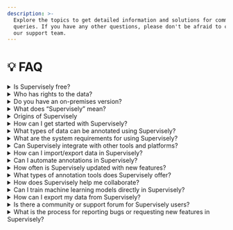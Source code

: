 ```yaml
---
description: >-
  Explore the topics to get detailed information and solutions for common
  queries. If you have any other questions, please don't be afraid to contact
  our support team.
---
```


# 💡 FAQ

<details>

<summary>Is Supervisely free?</summary>

Supervisely offers a free Community plan with certain limitations, which is ideal for open-source projects, individuals, ML researchers and small teams. For more or full access to advanced features or to work on a commercial project, you can upgrade to a paid edition. \
Detailed information on the differences between plans, pricing, limitations and features can be found on our [Pricing page](https://supervisely.com/pricing/).

If you are interested in a self-hosted or cloud solution for company with custom requirements of any size and with no limitations, please [contact us](https://supervisely.com/contact-us/).

</details>

<details>

<summary>Who has rights to the data?</summary>

Your data is yours.

We respect your privacy and when you create an account you don't grant us any rights to your data, except for the ones that needs for the application functioning. We don't use your data for any commercial or non-commercial purposes and share it with nobody. Supervisely uses industry-standard encryption to protect data at rest. You can learn more in the [terms of service](https://supervisely.com/terms-of-service).&#x20;

</details>

<details>

<summary>Do you have an on-premises version?</summary>

We do! Drop us an email at [hello@supervisely.com](mailto:hello@supervisely.com) or fill the form [here](https://supervisely.com/enterprise).

</details>

<details>

<summary>What does “Supervisely” mean?</summary>

The name Supervisely comes from machine learning term supervised learning — when we use a known dataset (called the training dataset) to make predictions. And, well, Supervisely is all about datasets and using them to build models.

</details>

<details>

<summary>Origins of Supervisely</summary>

It's not unusual when internal tools become public projects. Supervisely was first developed as a solution to deal with everyday task of large datasets annotation. We hope that you will like Supervisely as much as we do and it'll become your favourite tool too 🎉.

</details>

<details>

<summary>How can I get started with Supervisely?</summary>

Getting started with Supervisely is easy! You can sign up for a free account on our website and check out our comprehensive video tutorials, blog post guides, and documentation to get you started quickly and easily annotating your data.

</details>

<details>

<summary>What types of data can be annotated using Supervisely?</summary>

Supervisely supports a variety of data types including images, videos, point clouds, point cloud episodes and DICOM. For more detailed information on supported data formats, please refer to our [How to import](How-to-import.md#supported-formats-and-modalities) section.

</details>

<details>

<summary>What are the system requirements for using Supervisely?</summary>

Supervisely can be accessed via any modern web browser. However, for optimal performance, we recommend using Google Chrome. For those using the on-premises version, specific hardware and software requirements can be found in the [Installation](connect-your-computer/) guide.

</details>

<details>

<summary>Can Supervisely integrate with other tools and platforms?</summary>

Yes, Supervisely offers integrations with various tools and platforms, including cloud storage services like AWS and Google Cloud, as well as popular machine learning frameworks like TensorFlow and PyTorch. You can also use our API to integrate Supervisely with your own systems.

</details>

<details>

<summary>How can I import/export data in Supervisely? </summary>

Supervisely allows you to easily import data in various formats such as COCO, Pascal VOC, Cityscapes and more. Exporting your annotated data is also easy and supports formats compatible with many machine learning frameworks. Detailed guides for importing and exporting data are available in our documentation.

</details>

<details>

<summary>Can I automate annotations in Supervisely?</summary>

Yes, Supervisely supports several automation tools including AI-assisted labeling and model training directly in the platform. You can use pre-trained models or upload your own to automate the annotation process.

</details>

<details>

<summary>How often is Supervisely updated with new features?</summary>

We are always working to improve Supervisely and regularly release updates with new features, applications, improvements and bug fixes. You can keep up with the latest updates by reading our blog or subscribing to our newsletter.

</details>

<details>

<summary>What types of annotation tools does Supervisely offer?</summary>

Supervisely provides a variety of annotation tools tailored for different data types, including bounding boxes, polygons, points, lines, masks and keypoints. Additionally, there are specialized tools for video frame annotation, 3D point cloud labeling, and more.

</details>

<details>

<summary>How does Supervisely help me collaborate?</summary>

Supervisely provides powerful collaboration features, including teams, shared workspaces, project sharing, role-based access control, and tools for quality assurance and data statistics. Team members can create labeling jobs, leave issues, make and review annotations, and track annotation updates in real time. The platform also supports versioning in the Pro and Enterprise editions, so you can track the history of annotations made to your data. For more information, see our Collaboration section.

</details>

<details>

<summary>Can I train machine learning models directly in Supervisely?</summary>

Supervisely provides built-in machine learning tools that allow you to train models directly on the platform. You can use our predefined models or bring in your own to fine-tune on your annotated datasets. In addition, the platform supports evaluation metrics and visualization tools to help you assess model performance.

</details>

<details>

<summary>How can I export my data from Supervisely?</summary>

Data can be exported from Supervisely in various formats compatible with different machine learning frameworks, including COCO, Pascal VOC, YOLO, and more. You can also customize the export settings to include specific metadata or annotation details as needed.

</details>

<details>

<summary>Is there a community or support forum for Supervisely users?</summary>

Yes, we have an active community [Slack chat](https://supervisely.slack.com/join/shared\_invite/enQtNzUwMDYwNTMzODI1LWJlNTFiM2VkYzQ1ZDg1NmU4MWJkNzY1NDRjMDYzMWVlZDQwNzk5YzI0YTZiOWI3NDcwMjgzNDJhMDNlMzFhYzk#/shared-invite/email) where users can ask questions, share insights and get help from other users and the Supervisely team. You can join the chat through our website or directly [here](https://supervisely.slack.com/join/shared\_invite/enQtNzUwMDYwNTMzODI1LWJlNTFiM2VkYzQ1ZDg1NmU4MWJkNzY1NDRjMDYzMWVlZDQwNzk5YzI0YTZiOWI3NDcwMjgzNDJhMDNlMzFhYzk#/shared-invite/email).

</details>

<details>

<summary>What is the process for reporting bugs or requesting new features in Supervisely?</summary>

Users can report bugs or request new features through our support channel <mark style="color:blue;">support@supervisely.com</mark> or our community [Slack chat](https://supervisely.slack.com/join/shared\_invite/enQtNzUwMDYwNTMzODI1LWJlNTFiM2VkYzQ1ZDg1NmU4MWJkNzY1NDRjMDYzMWVlZDQwNzk5YzI0YTZiOWI3NDcwMjgzNDJhMDNlMzFhYzk#/shared-invite/email). We prioritize these reports based on their impact and relevance to our user base.

</details>


